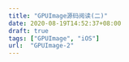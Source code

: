```yaml
---
title: "GPUImage源码阅读(二)"
date: 2020-08-19T14:52:37+08:00
draft: true
tags: ["GPUImage", "iOS"]
url:  "GPUImage-2"
---
```


